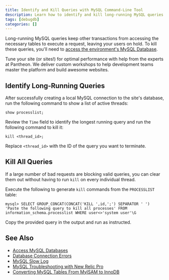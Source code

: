 ```yaml
---
title: Identify and Kill Queries with MySQL Command-Line Tool
description: Learn how to identify and kill long-running MySQL queries on your WordPress or Drupal site in a few commands.
tags: [debugdb]
categories: []
---
```

Long-running MySQL queries keep other transactions from accessing the necessary tables to execute a request, leaving your users on hold. To kill these queries, you'll need to [access the environment's MySQL Database](/mysql-access).

<Enablement title="Agency DevOps Training" link="https://pantheon.io/agencies/learn-pantheon?docs">

Tune your site (or sites!) for optimal performance with help from the experts at Pantheon. We deliver custom workshops to help development teams master the platform and build awesome websites.

</Enablement>

## Identify Long-Running Queries
After successfully creating a local MySQL connection to the site's database, run the following command to show a list of active threads:

```
show processlist;
```

Review the `Time` field to identify the longest running query and run the following command to kill it:

```
kill <thread_id>;
```

<Alert title="Note" type="info">

Replace `<thread_id>` with the ID of the query you want to terminate.

</Alert>

## Kill All Queries
If a large number of bad requests are blocking valid queries, you can clear them out without having to run `kill` on every individual thread.

Execute the following to generate `kill` commands from the `PROCESSLIST` table:

```
mysql> SELECT GROUP_CONCAT(CONCAT('KILL ',id,';') SEPARATOR ' ') 'Paste the following query to kill all processes' FROM information_schema.processlist WHERE user<>'system user'\G
```

Copy the provided query in the output and run as instructed.

## See Also
- [Access MySQL Databases](/mysql-access)
- [Database Connection Errors](/database-connection-errors)
- [MySQL Slow Log](/mysql-slow-log/)
- [MySQL Troubleshooting with New Relic Pro](/debug-mysql-new-relic/)
- [Converting MySQL Tables From MyISAM to InnoDB](/myisam-to-innodb/)
